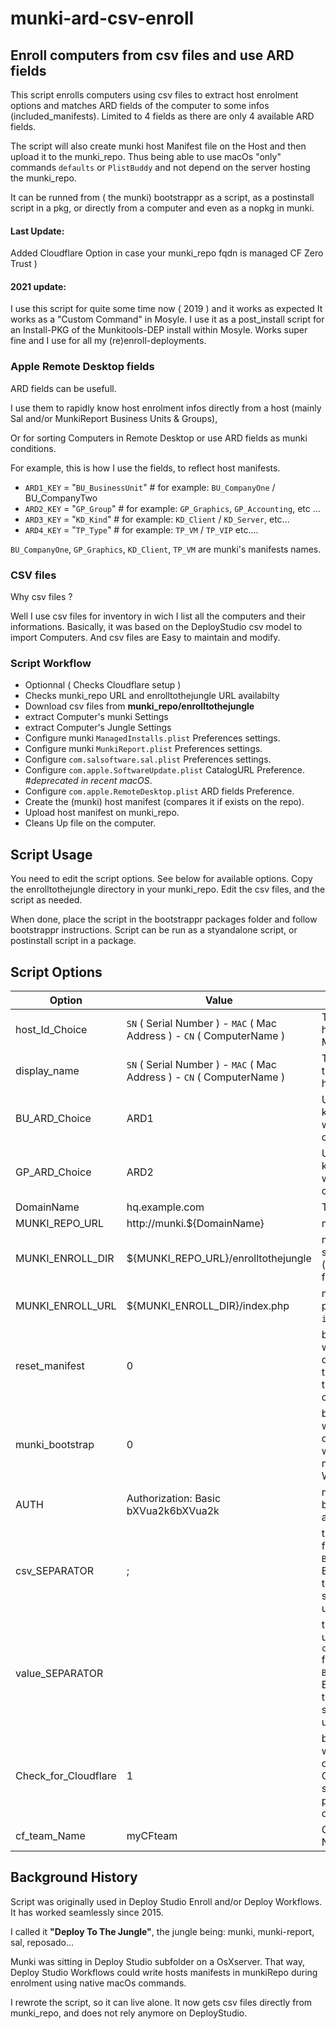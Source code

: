 # munki-ard-csv-enroll 

## Enroll computers from csv files and use ARD fields


This script enrolls computers using csv files to extract host enrolment options and matches ARD fields of the computer to some infos (included_manifests). Limited to 4 fields as there are only 4 available ARD fields.

The script will also create munki host Manifest file on the Host and then upload it to the munki_repo. Thus being able to use macOs "only" commands `defaults` or `PlistBuddy` and not depend on the server hosting the munki_repo.

It can be runned from ( the munki) bootstrappr as a script, as a postinstall script in a pkg, or directly from a computer and even as a nopkg in munki.

#### Last Update:

Added Cloudflare Option in case your munki_repo fqdn is managed  CF Zero Trust )

#### 2021 update: 

I use this script for quite some time now ( 2019 ) and it works as expected
It works as a "Custom Command" in Mosyle. 
I use it as a post_install script for an Install-PKG of the Munkitools-DEP install within Mosyle. 
Works super fine and I use for all my (re)enroll-deployments. 

### Apple Remote Desktop fields

ARD fields can be usefull.

I use them to rapidly know host enrolment infos directly from a host (mainly Sal and/or MunkiReport Business Units & Groups),  

Or for sorting Computers in Remote Desktop or use ARD fields as munki conditions. 

For example, this is how I use the fields, to reflect host manifests.

- `ARD1_KEY` = "`BU_BusinessUnit`" # for example: `BU_CompanyOne` / BU_CompanyTwo
- `ARD2_KEY` = "`GP_Group`" # for example: `GP_Graphics`, `GP_Accounting`, etc ...
- `ARD3_KEY` = "`KD_Kind`" # for example: `KD_Client` / `KD_Server`, etc...
- `ARD4_KEY` = "`TP_Type`" # for example: `TP_VM` / `TP_VIP` etc....

`BU_CompanyOne`, `GP_Graphics`, `KD_Client`, `TP_VM` are munki's manifests names.


### CSV files

Why csv files ? 

Well I use csv files for inventory in wich I list all the computers and their informations. 
Basically, it was based on the DeployStudio csv model to import Computers. 
And csv files are Easy to maintain and modify.

### Script Workflow
- Optionnal ( Checks Cloudflare setup )
- Checks munki_repo URL and enrolltothejungle URL availabilty
- Download csv files from **munki_repo/enrolltothejungle**
- extract Computer's munki Settings
- extract Computer's Jungle Settings
- Configure munki `ManagedInstalls.plist` Preferences settings.
- Configure munki `MunkiReport.plist` Preferences settings.
- Configure `com.salsoftware.sal.plist` Preferences settings.
- Configure `com.apple.SoftwareUpdate.plist` CatalogURL Preference. #*deprecated in recent macOS*.
- Configure `com.apple.RemoteDesktop.plist` ARD fields Preference.
- Create the (munki) host manifest (compares it if exists on the repo).
- Upload host manifest on munki_repo.
- Cleans Up file on the computer.


## Script Usage

You need to edit the script options. See below for available options.
Copy the enrolltothejungle directory in your munki_repo.
Edit the csv files, and the script as needed.

When done, place the script in the bootstrappr packages folder and follow bootstrappr instructions.
Script can be run as a styandalone script, or postinstall script in a package.

## Script Options


|Option|Value|Comment|
|---|---|---|
|host_Id_Choice|`SN` ( Serial Number ) - `MAC` ( Mac Address ) - `CN` ( ComputerName )| The Name of the host's `Manifest` in Munki|
|display_name| `SN` ( Serial Number ) - `MAC` ( Mac Address ) - `CN` ( ComputerName )| The `display_name` in the manifest of the host in Munki |
|BU_ARD_Choice|ARD1|Used to match Sal key ! if empty sal will not be configured|
|GP_ARD_Choice|ARD2|Used to match Sal key ! if empty sal will not be configured |
|DomainName|hq.example.com|The domain name|
|MUNKI_REPO_URL|http://munki.${DomainName} |munki_repo url|
|MUNKI_ENROLL_DIR|${MUNKI_REPO_URL}/enrolltothejungle |munki_enroll subdirectory url (containing csv files)|
|MUNKI_ENROLL_URL|${MUNKI_ENROLL_DIR}/index.php | munki_enroll upload php file (defaults to `index.php`).|
|reset_manifest|0| boolean, 1 ( if you want ) - 0 ( if you don't want ) to reset the Host Manifest in the Repo. Will be in csv soon.|
|munki_bootstrap|0| boolean, 1 ( if you want ) - 0 ( if you don't want ) If you want to bootstrap munki at first boot. Will be in csv soon.|
|AUTH|Authorization: Basic bXVua2k6bXVua2k	|munki_repo http basic authentification|"
|csv_SEPARATOR|; | the csv separator field used in the `BU_Munki_Hosts.csv`. Eventually Change to whatever separate field you use|
|value_SEPARATOR| | the field separator used in the `csv_nestedManifests` field in  `BU_Munki_Hosts.csv`. Eventually Change to whatever separate field you use|
|Check_for_Cloudflare| 1| boolean, 1 ( if you want ) - 0 ( if you don't want ) to use Cloudflare, CF settings should be pushed by MDM or other means.|
|cf_team_Name|myCFteam | Cloudflare Team Name|

## Background History

Script was originally used in Deploy Studio Enroll and/or Deploy Workflows. It has worked seamlessly since 2015.

I called it **"Deploy To The Jungle"**, the jungle being: munki, munki-report, sal, reposado...

Munki was sitting in Deploy Studio subfolder on a OsXserver.
That way, Deploy Studio Workflows could write hosts manifests in munkiRepo during enrolment using native macOs commands.

I rewrote the script, so it can live alone. It now gets csv files directly from munki_repo, and does not rely anymore on DeployStudio.
